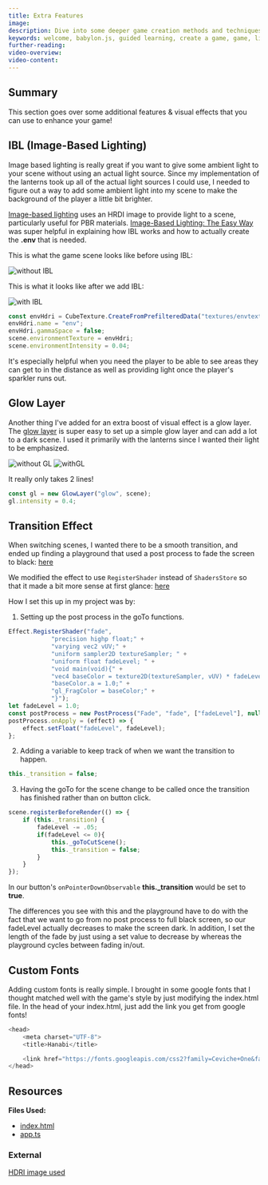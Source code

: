 ```yaml
---
title: Extra Features
image: 
description: Dive into some deeper game creation methods and techniques.
keywords: welcome, babylon.js, guided learning, create a game, game, lighting, lights, transitions, fonts
further-reading:
video-overview:
video-content:
---
```


## Summary
This section goes over some additional features & visual effects that you can use to enhance your game!

## IBL (Image-Based Lighting)
Image based lighting is really great if you want to give some ambient light to your scene without using an actual light source. Since my implementation of the lanterns took up all of the actual light sources I could use, I needed to figure out a way to add some ambient light into my scene to make the background of the player a little bit brighter.

[Image-based lighting](/how_to/use_hdr_environment) uses an HRDI image to provide light to a scene, particularly useful for PBR materials. [Image-Based Lighting: The Easy Way](https://www.youtube.com/watch?v=W1wNF7z8vKQ) was super helpful in explaining how IBL works and how to actually create the **.env** that is needed.

This is what the game scene looks like before using IBL:

![without IBL](/img/how_to/create-a-game/withoutIBL.png)

This is what it looks like after we add IBL:

![with IBL](/img/how_to/create-a-game/withIBL.png)

```javascript
const envHdri = CubeTexture.CreateFromPrefilteredData("textures/envtext.env", scene);
envHdri.name = "env";
envHdri.gammaSpace = false;
scene.environmentTexture = envHdri;
scene.environmentIntensity = 0.04;
```
It's especially helpful when you need the player to be able to see areas they can get to in the distance as well as providing light once the player's sparkler runs out.

## Glow Layer
Another thing I've added for an extra boost of visual effect is a glow layer. The [glow layer](/how_to/glow_layer) is super easy to set up a simple glow layer and can add a lot to a dark scene. I used it primarily with the lanterns since I wanted their light to be emphasized.

![without GL](/img/how_to/create-a-game/withoutGL.png) ![withGL](/img/how_to/create-a-game/withGL.png)

It really only takes 2 lines!
```javascript
const gl = new GlowLayer("glow", scene);
gl.intensity = 0.4;
```
## Transition Effect
When switching scenes, I wanted there to be a smooth transition, and ended up finding a playground that used a post process to fade the screen to black: [here](https://www.babylonjs-playground.com/#2FGYE8#0)

We modified the effect to use `RegisterShader` instead of `ShadersStore` so that it made a bit more sense at first glance: [here](https://www.babylonjs-playground.com/#2FGYE8#4)

How I set this up in my project was by:
1. Setting up the post process in the goTo functions.
```javascript
Effect.RegisterShader("fade",
            "precision highp float;" +
            "varying vec2 vUV;" +
            "uniform sampler2D textureSampler; " +
            "uniform float fadeLevel; " +
            "void main(void){" +
            "vec4 baseColor = texture2D(textureSampler, vUV) * fadeLevel;" +
            "baseColor.a = 1.0;" +
            "gl_FragColor = baseColor;" +
            "}");
let fadeLevel = 1.0;
const postProcess = new PostProcess("Fade", "fade", ["fadeLevel"], null, 1.0, camera);
postProcess.onApply = (effect) => {
    effect.setFloat("fadeLevel", fadeLevel);
};
```
2. Adding a variable to keep track of when we want the transition to happen.
```javascript
this._transition = false;
```
3. Having the goTo for the scene change to be called once the transition has finished rather than on button click.
```javascript
scene.registerBeforeRender(() => {
    if (this._transition) {
        fadeLevel -= .05;
        if(fadeLevel <= 0){
            this._goToCutScene();
            this._transition = false;
        }
    }
});
```
In our button's `onPointerDownObservable` **this._transition** would be set to **true**.

The differences you see with this and the playground have to do with the fact that we want to go from no post process to full black screen, so our fadeLevel actually decreases to make the screen dark. In addition, I set the length of the fade by just using a set value to decrease by whereas the playground cycles between fading in/out.
## Custom Fonts
Adding custom fonts is really simple. I brought in some google fonts that I thought matched well with the game's style by just modifying the index.html file. In the head of your index.html, just add the link you get from google fonts!
```javascript
<head>
    <meta charset="UTF-8">
    <title>Hanabi</title>

    <link href="https://fonts.googleapis.com/css2?family=Ceviche+One&family=Viga&display=swap" rel="stylesheet">
</head>
```

## Resources
**Files Used:**  
- [index.html](https://github.com/BabylonJS/SummerFestival/blob/master/public/index.html)
- [app.ts](https://github.com/BabylonJS/SummerFestival/blob/master/src/app.ts)

### External
[HDRI image used](https://hdrihaven.com/hdri/?h=kiara_1_dawn)
